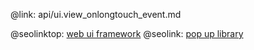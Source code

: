 @link: api/ui.view_onlongtouch_event.md

@seolinktop: [web ui framework](https://webix.com)
@seolink: [pop up library](https://webix.com/widget/popup/)